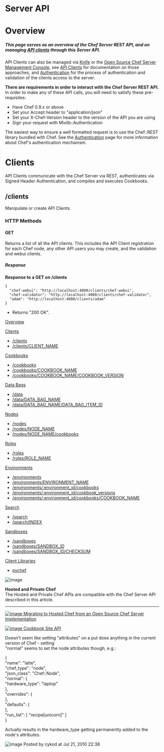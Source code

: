 Server API
==========

  

Overview
========

##### This page serves as an overview of the Chef Server REST API, and on managing [API clients](API%20Clients.html "API Clients") through this Server API.

API Clients can also be managed via [Knife](Knife.html "Knife") or the
[Open Source Chef Server Management
Console](Open%20Source%20Chef%20Server%20Management%20Console.html "Open Source Chef Server Management Console"),
see [API Clients](API%20Clients.html "API Clients") for documentation on
those approaches, and
[Authentication](http://wiki.opscode.com/display/LEG/Authentication "Authentication")
for the process of authentication and validation of the clients access
to the server.

**There are requirements in order to interact with the Chef Server REST
API.** In order to make any of these API calls, you will need to satisfy
these pre-requisites:

-   Have Chef 0.9.x or above
-   Set your Accept header to "application/json"
-   Set your X-Chef-Version header to the version of the API you are
    using
-   Sign your request with Mixlib::Authentication

The easiest way to ensure a well formatted request is to use the
Chef::REST library bundled with Chef. See the
[Authentication](http://wiki.opscode.com/display/LEG/Authentication "Authentication")
page for more information about Chef's authentication mechanism.

  

Clients
=======

API Clients communicate with the Chef Server via REST, authenticates via
Signed Header Authentication, and compiles and executes Cookbooks.

/clients
--------

Manipulate or create API Clients.

### HTTP Methods

#### GET

Returns a list of all the API clients. This includes the API Client
registration for each Chef node, any other API users you may create, and
the validation and webui clients.

##### Response

**Response to a GET on /clients**

    {
      "chef-webui": "http://localhost:4000/clients/chef-webui",
      "chef-validator": "http://localhost:4000/clients/chef-validator",
      "adam": "http://localhost:4000/clients/adam"
    }

-   Returns "200 OK".

  

[Overview](#ServerAPI-Overview)

[Clients](#ServerAPI-Clients)

-   [/clients](#ServerAPI-%2Fclients)
-   [/clients/CLIENT\_NAME](#ServerAPI-%2Fclients%2FCLIENTNAME)

[Cookbooks](#ServerAPI-Cookbooks)

-   [/cookbooks](#ServerAPI-%2Fcookbooks)
-   [/cookbooks/COOKBOOK\_NAME](#ServerAPI-%2Fcookbooks%2FCOOKBOOKNAME)
-   [/cookbooks/COOKBOOK\_NAME/COOKBOOK\_VERSION](#ServerAPI-%2Fcookbooks%2FCOOKBOOKNAME%2FCOOKBOOKVERSION)

[Data Bags](#ServerAPI-DataBags)

-   [/data](#ServerAPI-%2Fdata)
-   [/data/DATA\_BAG\_NAME](#ServerAPI-%2Fdata%2FDATABAGNAME)
-   [/data/DATA\_BAG\_NAME/DATA\_BAG\_ITEM\_ID](#ServerAPI-%2Fdata%2FDATABAGNAME%2FDATABAGITEMID)

[Nodes](#ServerAPI-Nodes)

-   [/nodes](#ServerAPI-%2Fnodes)
-   [/nodes/NODE\_NAME](#ServerAPI-%2Fnodes%2FNODENAME)
-   [/nodes/NODE\_NAME/cookbooks](#ServerAPI-%2Fnodes%2FNODENAME%2Fcookbooks)

[Roles](#ServerAPI-Roles)

-   [/roles](#ServerAPI-%2Froles)
-   [/roles/ROLE\_NAME](#ServerAPI-%2Froles%2FROLENAME)

[Environments](#ServerAPI-Environments)

-   [/environments](#ServerAPI-%2Fenvironments)
-   [/environments/ENVIRONMENT\_NAME](#ServerAPI-%2Fenvironments%2FENVIRONMENTNAME)
-   [/environments/:environment\_id/cookbooks](#ServerAPI-%2Fenvironments%2F%3Aenvironmentid%2Fcookbooks)
-   [/environments/:environment\_id/cookbook\_versions](#ServerAPI-%2Fenvironments%2F%3Aenvironmentid%2Fcookbookversions)
-   [/environments/:environment\_id/cookbooks/COOKBOOK\_NAME](#ServerAPI-%2Fenvironments%2F%3Aenvironmentid%2Fcookbooks%2FCOOKBOO...)

[Search](#ServerAPI-Search)

-   [/search](#ServerAPI-%2Fsearch)
-   [/search/INDEX](#ServerAPI-%2Fsearch%2FINDEX)

[Sandboxes](#ServerAPI-Sandboxes)

-   [/sandboxes](#ServerAPI-%2Fsandboxes)
-   [/sandboxes/SANDBOX\_ID](#ServerAPI-%2Fsandboxes%2FSANDBOXID)
-   [/sandboxes/SANDBOX\_ID/CHECKSUM](#ServerAPI-%2Fsandboxes%2FSANDBOXID%2FCHECKSUM)

[Client Libraries](#ServerAPI-ClientLibraries)

-   [pychef](#ServerAPI-pychef)

![image](images/icons/emoticons/check.gif)

**Hosted and Private Chef**  
The Hosted and Private Chef APIs are compatible with the Chef Server API
described in this article.

* * * * *

[![image](../attachments/5407060/20840501.png) Migrating to Hosted Chef
from an Open Source Chef Server
Implementation](Migrating%20to%20Hosted%20Chef%20from%20an%20Open%20Source%20Chef%20Server%20implementation.html "Migrating to Hosted Chef from an Open Source Chef Server implementation")

[![image](../attachments/5407060/20840500.png) Cookbook Site
API](Cookbook%20Site%20API.html "Cookbook Site API")

  
  

  

Doesn't seem like setting "attributes" on a put does anything in the
current version of Chef - setting  
 "normal" seems to set the node attributes though, e.g.:

{  
 "name": "latte",  
 "chef\_type": "node",  
 "json\_class": "Chef::Node",  
 "normal": {   
 "hardware\_type": "laptop"   
 },  
 "overrides": {  
 },  
 "defaults": {  
 },  
 "run\_list": [ "recipe[unicorn]" ]  
 }

Actually results in the hardware\_type getting permanently added to the
node's attributes.

![image](images/icons/comment_16.gif) Posted by cykod at Jul 21, 2010
22:38
